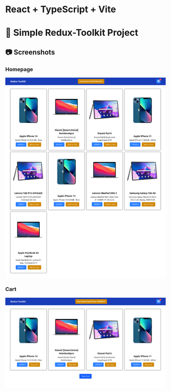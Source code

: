# React + TypeScript + Vite

# 🚀 Simple Redux-Toolkit Project

## 📷 Screenshots

### Homepage
![Homepage](./public/products.png)

### Cart  
![Cart](./public/cart.png)
